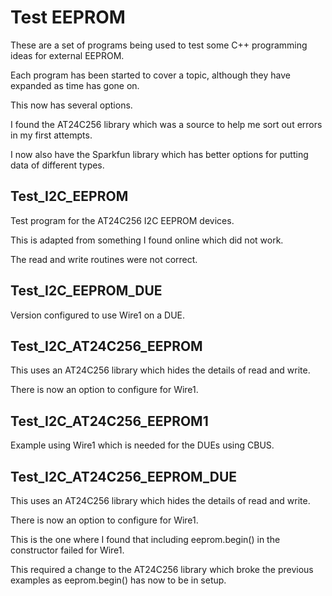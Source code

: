 # Test EEPROM

These are a set of programs being used to test some C++ programming ideas for external EEPROM.

Each program has been started to cover a topic, although they have expanded as time has gone on.

This now has several options.

I found the AT24C256 library which was a source to help me sort out errors in my first attempts.

I now also have the Sparkfun library which has better options for putting data of different types.

## Test_I2C_EEPROM
 
Test program for the AT24C256 I2C EEPROM devices.
  
This is adapted from something I found online which did not work.
 
The read and write routines were not correct.

## Test_I2C_EEPROM_DUE

Version configured to use Wire1 on a DUE.

## Test_I2C_AT24C256_EEPROM

This uses an AT24C256 library which hides the details of read and write.

There is now an option to configure for Wire1.

## Test_I2C_AT24C256_EEPROM1

Example using Wire1 which is needed for the DUEs using CBUS.

## Test_I2C_AT24C256_EEPROM_DUE

This uses an AT24C256 library which hides the details of read and write.

There is now an option to configure for Wire1.

This is the one where I found that including eeprom.begin() in the constructor failed for Wire1.

This required a change to the AT24C256 library which broke the previous examples as eeprom.begin() has now to be in setup.

